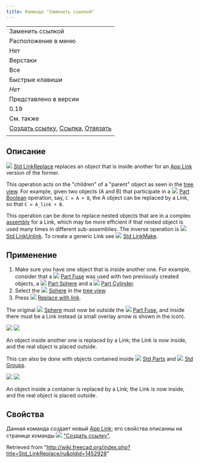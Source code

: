 ```yaml
---
title: Команда "Заменить ссылкой"
---
```

|  |
| --- |
| Заменить ссылкой |
| Расположение в меню |
| Нет |
| Верстаки |
| Все |
| Быстрые клавиши |
| *Нет* |
| Представлено в версии |
| 0.19 |
| См. также |
| [Создать ссылку](/Std_LinkMake/ru "Std LinkMake/ru"), [Ссылка](/Std_LinkMakeRelative/ru "Std LinkMakeRelative/ru"), [Отвязать](/Std_LinkUnlink/ru "Std LinkUnlink/ru") |
|  |

## Описание

![](/images/Std_LinkReplace.svg) [Std LinkReplace](/Std_LinkReplace "Std LinkReplace") replaces an object that is inside another for an [App Link](/App_Link "App Link") version of the former.

This operation acts on the "children" of a "parent" object as seen in the [tree view](/Tree_view "Tree view"). For example, given two objects (A and B) that participate in a ![](/images/Part_Boolean.svg) [Part Boolean](/Part_Boolean "Part Boolean") operation, say, `C = A + B`, the A object can be replaced by a Link, so that `C = A_link + B`.

This operation can be done to replace nested objects that are in a complex [assembly](/Assembly "Assembly") for a Link, which may be more efficient if that nested object is used many times in different sub-assemblies. The inverse operation is ![](/images/Std_LinkUnlink.svg) [Std LinkUnlink](/Std_LinkUnlink "Std LinkUnlink"). To create a generic Link see ![](/images/Std_LinkMake.svg) [Std LinkMake](/Std_LinkMake "Std LinkMake").

## Применение

1. Make sure you have one object that is inside another one. For example, consider that a ![](/images/Part_Fuse.svg) [Part Fuse](/Part_Fuse "Part Fuse") was used with two previously created objects, a ![](/images/Part_Sphere.svg) [Part Sphere](/Part_Sphere "Part Sphere") and a ![](/images/Part_Cylinder.svg) [Part Cylinder](/Part_Cylinder "Part Cylinder").
2. Select the ![](/images/Part_Sphere.svg) [Sphere](/Part_Sphere "Part Sphere") in the [tree view](/Tree_view "Tree view").
3. Press ![](/images/Std_LinkReplace.svg) [Replace with link](/Std_LinkReplace "Std LinkReplace").

The original ![](/images/Part_Sphere.svg) [Sphere](/Part_Sphere "Part Sphere") must now be outside the ![](/images/Part_Fuse.svg) [Part Fuse](/Part_Fuse "Part Fuse"), and inside there must be a Link instead (a small overlay arrow is shown in the icon).

![](/images/Std_Link_tree_replace_fuse_1_example.png) ![](/images/Std_Link_tree_replace_fuse_2_example.png)

An object inside another one is replaced by a Link; the Link is now inside, and the real object is placed outside.

This can also be done with objects contained inside ![](/images/Std_Part.svg) [Std Parts](/Std_Part "Std Part") and ![](/images/Std_Group.svg) [Std Groups](/Std_Group "Std Group").

![](/images/Std_Link_tree_replace_part_1_examples.png) ![](/images/Std_Link_tree_replace_part_2_examples.png)

An object inside a container is replaced by a Link; the Link is now inside, and the real object is placed outside.

## Свойства

Данная команда создает новый [App Link](/App_Link/ru "App Link/ru"); его свойства описанны на странице команды ![](/images/Std_LinkMake.svg) ["Создать ссылку"](/Std_LinkMake/ru "Std LinkMake/ru").

Retrieved from "<http://wiki.freecad.org/index.php?title=Std_LinkReplace/ru&oldid=1452928>"